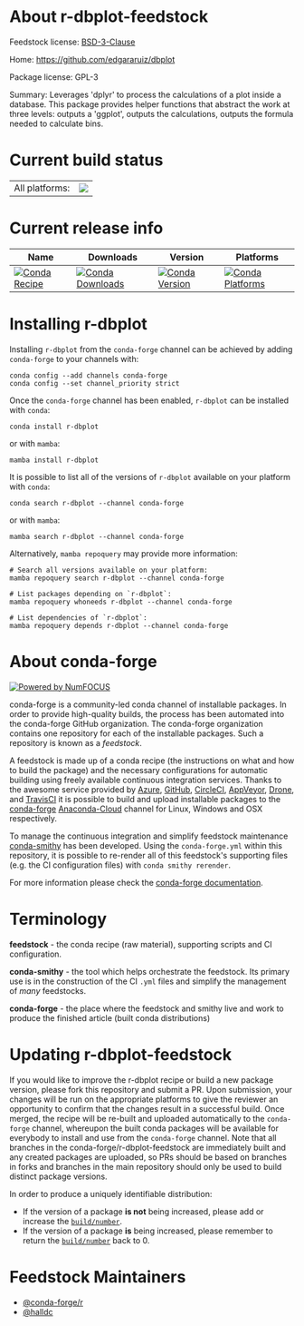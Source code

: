 About r-dbplot-feedstock
========================

Feedstock license: [BSD-3-Clause](https://github.com/conda-forge/r-dbplot-feedstock/blob/main/LICENSE.txt)

Home: https://github.com/edgararuiz/dbplot

Package license: GPL-3

Summary: Leverages 'dplyr' to process the calculations of a plot inside a database.  This package provides helper functions that abstract the work at three levels: outputs a 'ggplot', outputs the calculations, outputs the formula needed to calculate bins.

Current build status
====================


<table><tr><td>All platforms:</td>
    <td>
      <a href="https://dev.azure.com/conda-forge/feedstock-builds/_build/latest?definitionId=6021&branchName=main">
        <img src="https://dev.azure.com/conda-forge/feedstock-builds/_apis/build/status/r-dbplot-feedstock?branchName=main">
      </a>
    </td>
  </tr>
</table>

Current release info
====================

| Name | Downloads | Version | Platforms |
| --- | --- | --- | --- |
| [![Conda Recipe](https://img.shields.io/badge/recipe-r--dbplot-green.svg)](https://anaconda.org/conda-forge/r-dbplot) | [![Conda Downloads](https://img.shields.io/conda/dn/conda-forge/r-dbplot.svg)](https://anaconda.org/conda-forge/r-dbplot) | [![Conda Version](https://img.shields.io/conda/vn/conda-forge/r-dbplot.svg)](https://anaconda.org/conda-forge/r-dbplot) | [![Conda Platforms](https://img.shields.io/conda/pn/conda-forge/r-dbplot.svg)](https://anaconda.org/conda-forge/r-dbplot) |

Installing r-dbplot
===================

Installing `r-dbplot` from the `conda-forge` channel can be achieved by adding `conda-forge` to your channels with:

```
conda config --add channels conda-forge
conda config --set channel_priority strict
```

Once the `conda-forge` channel has been enabled, `r-dbplot` can be installed with `conda`:

```
conda install r-dbplot
```

or with `mamba`:

```
mamba install r-dbplot
```

It is possible to list all of the versions of `r-dbplot` available on your platform with `conda`:

```
conda search r-dbplot --channel conda-forge
```

or with `mamba`:

```
mamba search r-dbplot --channel conda-forge
```

Alternatively, `mamba repoquery` may provide more information:

```
# Search all versions available on your platform:
mamba repoquery search r-dbplot --channel conda-forge

# List packages depending on `r-dbplot`:
mamba repoquery whoneeds r-dbplot --channel conda-forge

# List dependencies of `r-dbplot`:
mamba repoquery depends r-dbplot --channel conda-forge
```


About conda-forge
=================

[![Powered by
NumFOCUS](https://img.shields.io/badge/powered%20by-NumFOCUS-orange.svg?style=flat&colorA=E1523D&colorB=007D8A)](https://numfocus.org)

conda-forge is a community-led conda channel of installable packages.
In order to provide high-quality builds, the process has been automated into the
conda-forge GitHub organization. The conda-forge organization contains one repository
for each of the installable packages. Such a repository is known as a *feedstock*.

A feedstock is made up of a conda recipe (the instructions on what and how to build
the package) and the necessary configurations for automatic building using freely
available continuous integration services. Thanks to the awesome service provided by
[Azure](https://azure.microsoft.com/en-us/services/devops/), [GitHub](https://github.com/),
[CircleCI](https://circleci.com/), [AppVeyor](https://www.appveyor.com/),
[Drone](https://cloud.drone.io/welcome), and [TravisCI](https://travis-ci.com/)
it is possible to build and upload installable packages to the
[conda-forge](https://anaconda.org/conda-forge) [Anaconda-Cloud](https://anaconda.org/)
channel for Linux, Windows and OSX respectively.

To manage the continuous integration and simplify feedstock maintenance
[conda-smithy](https://github.com/conda-forge/conda-smithy) has been developed.
Using the ``conda-forge.yml`` within this repository, it is possible to re-render all of
this feedstock's supporting files (e.g. the CI configuration files) with ``conda smithy rerender``.

For more information please check the [conda-forge documentation](https://conda-forge.org/docs/).

Terminology
===========

**feedstock** - the conda recipe (raw material), supporting scripts and CI configuration.

**conda-smithy** - the tool which helps orchestrate the feedstock.
                   Its primary use is in the construction of the CI ``.yml`` files
                   and simplify the management of *many* feedstocks.

**conda-forge** - the place where the feedstock and smithy live and work to
                  produce the finished article (built conda distributions)


Updating r-dbplot-feedstock
===========================

If you would like to improve the r-dbplot recipe or build a new
package version, please fork this repository and submit a PR. Upon submission,
your changes will be run on the appropriate platforms to give the reviewer an
opportunity to confirm that the changes result in a successful build. Once
merged, the recipe will be re-built and uploaded automatically to the
`conda-forge` channel, whereupon the built conda packages will be available for
everybody to install and use from the `conda-forge` channel.
Note that all branches in the conda-forge/r-dbplot-feedstock are
immediately built and any created packages are uploaded, so PRs should be based
on branches in forks and branches in the main repository should only be used to
build distinct package versions.

In order to produce a uniquely identifiable distribution:
 * If the version of a package **is not** being increased, please add or increase
   the [``build/number``](https://docs.conda.io/projects/conda-build/en/latest/resources/define-metadata.html#build-number-and-string).
 * If the version of a package **is** being increased, please remember to return
   the [``build/number``](https://docs.conda.io/projects/conda-build/en/latest/resources/define-metadata.html#build-number-and-string)
   back to 0.

Feedstock Maintainers
=====================

* [@conda-forge/r](https://github.com/conda-forge/r/)
* [@halldc](https://github.com/halldc/)

